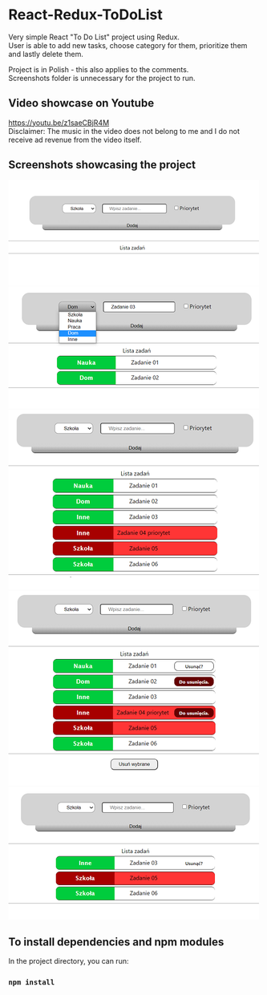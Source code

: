 # React-Redux-ToDoList
Very simple React "To Do List" project using Redux. </br>
User is able to add new tasks, choose category for them, prioritize them and lastly delete them.

Project is in Polish - this also applies to the comments. </br>
Screenshots folder is unnecessary for the project to run. </br>

## Video showcase on Youtube
https://youtu.be/z1saeCBjR4M </br>
Disclaimer: The music in the video does not belong to me and I do not receive ad revenue from the video itself.

## Screenshots showcasing the project

<img src="https://github.com/PiotrOtta/React-Redux-ToDoList/blob/main/screenshots/ToDoList_01.png">
<img src="https://github.com/PiotrOtta/React-Redux-ToDoList/blob/main/screenshots/ToDoList_02.png">
<img src="https://github.com/PiotrOtta/React-Redux-ToDoList/blob/main/screenshots/ToDoList_03.png">
<img src="https://github.com/PiotrOtta/React-Redux-ToDoList/blob/main/screenshots/ToDoList_04.png">
<img src="https://github.com/PiotrOtta/React-Redux-ToDoList/blob/main/screenshots/ToDoList_05.png">

## To install dependencies and npm modules

In the project directory, you can run:

### `npm install`
